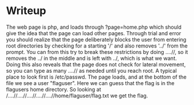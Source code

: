 # Writeup

The web page is php, and loads through ?page=home.php which should give the idea that the page can load other pages. Through trial and error you should realize that the page deliberately blocks the user from entering root directories by checking for a starting '/' and also removes '../' from the prompt. You can from this try to break these restrictions by doing ....//, so it removes the ../ in the middle and is left with ../, which is what we want. Doing this also reveals that the page does not check for lateral movement, so you can type as many ....// as needed until you reach root. A typical place to look first is /etc/passwd. The page loads, and at the bottom of the file we see a user "flaguser". Here we can guess that the flag is in the flagusers home directory. So looking at /....//....//....//....//....//home/flaguser/flag.txt we get the flag.